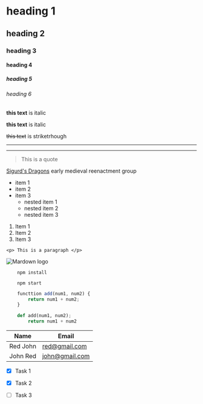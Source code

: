 <!-- headings -->

# heading 1
## heading 2
### heading 3
#### heading 4
##### heading 5
###### heading 6



<!-- italics -->
**this text** is italic

__this text__ is italic

<!-- strike through -->

~~this text~~ is striketrhough


<!-- horizontal rule -->

- - - 
____

<!-- Blockqute -->
>This is a quote

<!-- links -->
[Sigurd's Dragons](https://www.facebook.com/SmokiSigurda) early medieval reenactment group 

<!-- UL -->
* item 1
* item 2
* item 3
    * nested item 1
    * nested item 2
    * nested item 3

<!-- OL -->
1. Item 1
2. Item 2
3. Item 3

<!-- inline code block -->
`<p> This is a paragraph </p>`

<!-- Images -->
![Mardown logo](https://markdown-here.com/img/icon256.png)


<!-- github markdown -->

<!-- code blocks -->
```
    npm install

    npm start
```

```javascript
    functtion add(num1, num2) {
        return num1 + num2;
    }
```

```python
    def add(num1, num2);
        return num1 + num2
```

<!-- tables -->
|Name      | Email              |
|----------|--------------------|
|Red John  | red@gmail.com      |
|John Red  | john@gmail.com     |

<!-- task lists -->
* [x] Task 1
* [x] Task 2
* [ ] Task 3

